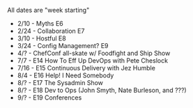 All dates are "week starting"

* 2/10 - Myths E6
* 2/24 - Collaboration E7
* 3/10 - Hostful E8
* 3/24 - Config Management? E9
* 4/? - ChefConf all-skate w/ Foodfight and Ship Show
* 7/7 - E14 How To Eff Up DevOps with Pete Cheslock
* 7/16 - E15 Continuous Delivery with Jez Humble
* 8/4 - E16 Help! I Need Somebody
* 8/? - E17 The Sysadmin Show
* 8/? - E18 Dev to Ops (John Smyth, Nate Burleson, and ???)
* 9/? - E19 Conferences
